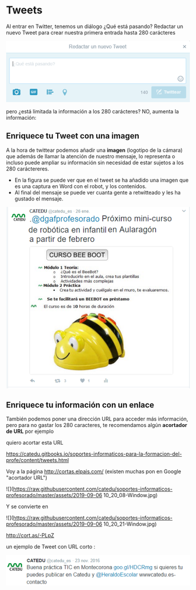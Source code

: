 
# Tweets

Al entrar en Twitter, tenemos un diálogo ¿Qué está pasando? Redactar un nuevo Tweet para crear nuestra primera entrada hasta 280 carácteres


![](https://raw.githubusercontent.com/catedu/soportes-informaticos-profesorado/master/img/2017-02-01-redactar_tweet_imagen.png)

pero ¿está limitada la información a los 280 carácteres? NO, aumenta la información:

## Enriquece tu Tweet con una imagen

A la hora de twittear podemos añadir una **imagen** (logotipo de la cámara) que además de llamar la atención de nuestro mensaje, lo representa o incluso puede ampliar su información sin necesidad de estar sujetos a los 280 caráctereres.

- En la figura se puede ver que en el tweet se ha añadido una imagen que es una captura en Word con el robot, y los contenidos.
- Al final del mensaje se puede ver cuanta gente a retwitteado y les ha gustado el mensaje.


![](https://raw.githubusercontent.com/catedu/soportes-informaticos-profesorado/master/img/bee_bot_Twitter.png)

## Enriquece tu información con un enlace

También podemos poner una dirección URL para acceder más información, pero para no gastar los 280 caracteres, te recomendamos algún **acortador de URL** por ejemplo 

quiero acortar esta URL

https://catedu.gitbooks.io/soportes-informaticos-para-la-formacion-del-profe/content/tweets.html

Voy a la página http://cortas.elpais.com/ (existen muchas pon en Google "acortador URL")

![](https://raw.githubusercontent.com/catedu/soportes-informaticos-profesorado/master/assets/2019-09-06 10_20_08-Window.jpg)

Y se convierte en 

![](https://raw.githubusercontent.com/catedu/soportes-informaticos-profesorado/master/assets/2019-09-06 10_20_21-Window.jpg)

http://cort.as/-PLpZ


un ejemplo de Tweet con URL corto :


![](https://raw.githubusercontent.com/catedu/soportes-informaticos-profesorado/master/img/tweet_de_ejemplo.png)



